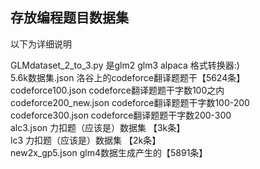 ## 存放编程题目数据集 ##
以下为详细说明

GLMdataset_2_to_3.py  是glm2 glm3 alpaca 格式转换器:)  
5.6k数据集.json  洛谷上的codeforce翻译题题干【5624条】  
codeforce100.json  codeforce翻译题题干字数100之内  
codeforce200_new.json  codeforce翻译题题干字数100-200  
codeforce300.json  codeforce翻译题题干字数200-300  
alc3.json  力扣题（应该是）数据集 【3k条】  
lc3 力扣题（应该是）数据集 【2k条】  
new2x_gp5.json  glm4数据生成产生的【5891条】  
